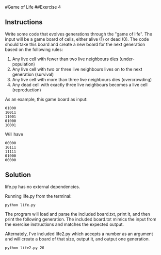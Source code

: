 #Game of Life
##Exercise 4

## Instructions

Write some code that evolves generations through the "game of life".  The input
will be a game board of cells, either alive (1) or dead (0).  The code should
take this board and create a new board for the next generation based on the
following rules:

1. Any live cell with fewer than two live neighbours dies (under- population)
2. Any live cell with two or three live neighbours lives on to the next
   generation (survival)
3. Any live cell with more than three live neighbours dies (overcrowding)
4. Any dead cell with exactly three live neighbours becomes a live cell
   (reproduction)

As an example, this game board as input:

    01000 
    10011 
    11001 
    01000 
    10001

Will have

    00000
    10111
    11111
    01000
    00000

## Solution

life.py has no external dependencies.

Running life.py from the terminal:

    python life.py

The program will load and parse the included board.txt, print it, and then
print the following generation.  The included board.txt mimics the input
from the exercise instructions and matches the expected output.

Alternately, I've included life2.py which accepts a number as an argument
and will create a board of that size, output it, and output one generation.

    python life2.py 20
